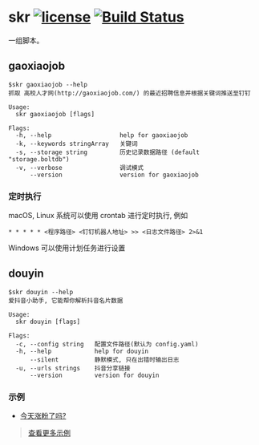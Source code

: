 # skr [![license](https://img.shields.io/github/license/earlzo/skr.svg?style=flat-square)](https://github.com/earlzo/skr/blob/master/LICENSE) [![Build Status](https://img.shields.io/travis/earlzo/skr.svg?style=flat-square)](https://travis-ci.org/earlzo/skr)

一组脚本。


## gaoxiaojob

```text
$skr gaoxiaojob --help
抓取 高校人才网(http://gaoxiaojob.com/) 的最近招聘信息并根据关键词推送至钉钉

Usage:
  skr gaoxiaojob [flags]

Flags:
  -h, --help                   help for gaoxiaojob
  -k, --keywords stringArray   关键词
  -s, --storage string         历史记录数据路径 (default "storage.boltdb")
  -v, --verbose                调试模式
      --version                version for gaoxiaojob
```

### 定时执行

macOS, Linux 系统可以使用 crontab 进行定时执行, 例如

```text
* * * * * <程序路径> <钉钉机器人地址> >> <日志文件路径> 2>&1
```

Windows 可以使用计划任务进行设置

## douyin

```text
$skr douyin --help 
爱抖音小助手, 它能帮你解析抖音名片数据

Usage:
  skr douyin [flags]

Flags:
  -c, --config string   配置文件路径(默认为 config.yaml)
  -h, --help            help for douyin
      --silent          静默模式, 只在出错时输出日志
  -u, --urls strings    抖音分享链接
      --version         version for douyin
```

### 示例

- [今天涨粉了吗?](examples/今天涨粉了吗)

> [查看更多示例](examples)
